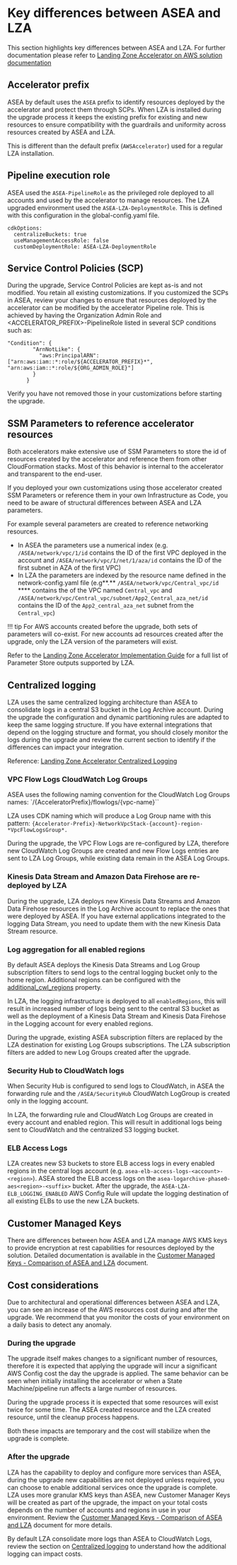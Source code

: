 # Key differences between ASEA and LZA

This section highlights key differences between ASEA and LZA. For further documentation please refer to [Landing Zone Accelerator on AWS solution documentation](https://aws.amazon.com/solutions/implementations/landing-zone-accelerator-on-aws/)


## Accelerator prefix

ASEA by default uses the `ASEA` prefix to identify resources deployed by the accelerator and protect them through SCPs. When LZA is installed during the upgrade process it keeps the existing prefix for existing and new resources to ensure compatibility with the guardrails and uniformity across resources created by ASEA and LZA.

This is different than the default prefix (`AWSAccelerator`) used for a regular LZA installation.

## Pipeline execution role

ASEA used the `ASEA-PipelineRole` as the privileged role deployed to all accounts and used by the accelerator to manage resources. The LZA upgraded environment used the  `ASEA-LZA-DeploymentRole`. This is defined with this configuration in the global-config.yaml file.


```
cdkOptions:
  centralizeBuckets: true
  useManagementAccessRole: false
  customDeploymentRole: ASEA-LZA-DeploymentRole
```

## Service Control Policies (SCP)
During the upgrade, Service Control Policies are kept as-is and not modified. You retain all existing customizations. If you customized the SCPs in ASEA, review your changes to ensure that resources deployed by the accelerator can be modified by the accelerator Pipeline role.  This is achieved by having the Organization Admin Role and <ACCELERATOR_PREFIX>-PipelineRole listed in several SCP conditions such as:
```
"Condition": {
        "ArnNotLike": {
          "aws:PrincipalARN": ["arn:aws:iam::*:role/${ACCELERATOR_PREFIX}*", "arn:aws:iam::*:role/${ORG_ADMIN_ROLE}"]
        }
      }
```
Verify you have not removed those in your customizations before starting the upgrade.

## SSM Parameters to reference accelerator resources

Both accelerators make extensive use of SSM Parameters to store the id of resources created by the accelerator and reference them from other CloudFormation stacks. Most of this behavior is internal to the accelerator and transparent to the end-user.

If you deployed your own customizations using those accelerator created SSM Parameters or reference them in your own Infrastructure as Code, you need to be aware of structural differences between ASEA and LZA parameters.

For example several parameters are created to reference networking resources.

* In ASEA the parameters use a numerical index (e.g. `/ASEA/network/vpc/1/id` contains the ID of the first VPC deployed in the account and `/ASEA/network/vpc/1/net/1/aza/id` contains the ID of the first subnet in AZA of the first VPC)
* In LZA the parameters are indexed by the resource name defined in the network-config.yaml file (e.g**.** `/ASEA/network/vpc/Central_vpc/id` **** contains the of the VPC named `Central_vpc` and `/ASEA/network/vpc/Central_vpc/subnet/App2_Central_aza_net/id` contains the ID of the `App2_central_aza_net` subnet from the `Central_vpc`)

!!! tip
    For AWS accounts created before the upgrade, both sets of parameters will co-exist. For new accounts ad resources created after the upgrade, only the LZA version of the parameters will exist.

Refer to the [Landing Zone Accelerator Implementation Guide](https://docs.aws.amazon.com/solutions/latest/landing-zone-accelerator-on-aws/accessing-solution--outputs-through-parameter-store.html) for a full list of Parameter Store outputs supported by LZA.

## Centralized logging
LZA uses the same centralized logging architecture than ASEA to consolidate logs in a central S3 bucket in the Log Archive account. During the upgrade the configuration and dynamic partitioning rules are adapted to keep the same logging structure. If you have external integrations that depend on the logging structure and format, you should closely monitor the logs during the upgrade and review the current section to identify if the differences can impact your integration.

Reference: [Landing Zone Accelerator Centralized Logging](https://awslabs.github.io/landing-zone-accelerator-on-aws/latest/user-guide/logging/#log-centralization-methods)

### VPC Flow Logs CloudWatch Log Groups
ASEA uses the following naming convention for the CloudWatch Log Groups names: `/{AcceleratorPrefix}/flowlogs/{vpc-name}``

LZA uses CDK naming which will produce a Log Group name with this pattern: `{Accelerator-Prefix}-NetworkVpcStack-{account}-region-*VpcFlowLogsGroup*.`

During the upgrade, the VPC Flow Logs are re-configured by LZA, therefore new CloudWatch Log Groups are created and new Flow Logs entries are sent to LZA Log Groups, while existing data remain in the ASEA Log Groups.

### Kinesis Data Stream and Amazon Data Firehose are re-deployed by LZA
During the upgrade, LZA deploys new Kinesis Data Streams and Amazon Data Firehose resources in the Log Archive account to replace the ones that were deployed by ASEA. If you have external applications integrated to the logging Data Stream, you need to update them with the new Kinesis Data Stream resource.

### Log aggregation for all enabled regions
By default ASEA deploys the Kinesis Data Streams and Log Group subscription filters to send logs to the central logging bucket only to the home region. Additional regions can be configured with the [additional_cwl_regions](https://aws-samples.github.io/aws-secure-environment-accelerator/v1.5.6-a/schema/en/interfaces/GlobalOptions.html#additional_cwl_regions) property.

In LZA, the logging infrastructure is deployed to all `enabledRegions`, this will result in increased number of logs being sent to the central S3 bucket as well as the deployment of a Kinesis Data Stream and Kinesis Data Firehose in the Logging account for every enabled regions.

During the upgrade, existing ASEA subscription filters are replaced by the LZA destination for existing Log Groups subscriptions. The LZA subscription filters are added to new Log Groups created after the upgrade.

### Security Hub to CloudWatch logs
When Security Hub is configured to send logs to CloudWatch, in ASEA the forwarding rule and the `/ASEA/SecurityHub` CloudWatch LogGroup is created only in the logging account.

In LZA, the forwarding rule and CloudWatch Log Groups are created in every account and enabled region. This will result in additional logs being sent to CloudWatch and the centralized S3 logging bucket.

### ELB Access Logs
LZA creates new S3 buckets to store ELB access logs in every enabled regions in the central logs account (e.g. `asea-elb-access-logs-<account>-<region>`). ASEA stored the ELB access logs on the `asea-logarchive-phase0-aes<region>-<suffix>` bucket. After the upgrade, the `ASEA-LZA-ELB_LOGGING_ENABLED` AWS Config Rule will update the logging destination of all existing ELBs to use the new LZA buckets.

## Customer Managed Keys
There are differences between how ASEA and LZA manage AWS KMS keys to provide encryption at rest capabilities for resources deployed by the solution. Detailed documentation is available in the [Customer Managed Keys - Comparison of ASEA and LZA](./kms.md) document.

## Cost considerations
Due to architectural and operational differences between ASEA and LZA, you can see an increase of the AWS resources cost during and after the upgrade. We recommend that you monitor the costs of your environment on a daily basis to detect any anomaly.

### During the upgrade
The upgrade itself makes changes to a significant number of resources, therefore it is expected that applying the upgrade will incur a significant AWS Config cost the day the upgrade is applied. The same behavior can be seen when initially installing the accelerator or when a State Machine/pipeline run affects a large number of resources.

During the upgrade process it is expected that some resources will exist twice for some time. The ASEA created resource and the LZA created resource, until the cleanup process happens.

Both these impacts are temporary and the cost will stabilize when the upgrade is complete.

### After the upgrade
LZA has the capability to deploy and configure more services than ASEA, during the upgrade new capabilities are not deployed unless required, you can choose to enable additional services once the upgrade is complete. LZA uses more granular KMS keys than ASEA, new Customer Manager Keys will be created as part of the upgrade, the impact on your total costs depends on the number of accounts and regions in use in your environment. Review the [Customer Managed Keys - Comparison of ASEA and LZA](./kms.md) document for more details.

By default LZA consolidate more logs than ASEA to CloudWatch Logs, review the section on [Centralized logging](#centralized-logging) to understand how the additional logging can impact costs.